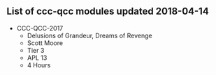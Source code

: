 ## List of ccc-qcc modules updated 2018-04-14
* CCC-QCC-2017
  * Delusions of Grandeur, Dreams of Revenge
  * Scott Moore
  * Tier 3
  * APL 13
  * 4 Hours
